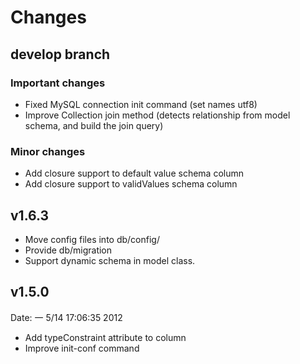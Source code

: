 Changes
=======

## develop branch

### Important changes

- Fixed MySQL connection init command (set names utf8)
- Improve Collection join method (detects relationship from model schema, and build the join query)

### Minor changes

- Add closure support to default value schema column
- Add closure support to validValues schema column


## v1.6.3

- Move config files into db/config/
- Provide db/migration
- Support dynamic schema in model class.

## v1.5.0 

Date: 一  5/14 17:06:35 2012

- Add typeConstraint attribute to column
- Improve init-conf command
